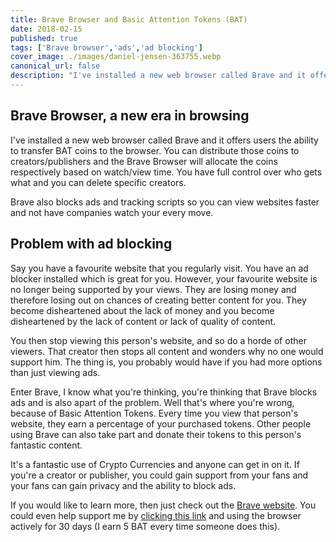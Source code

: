 ```yaml
---
title: Brave Browser and Basic Attention Tokens (BAT)
date: 2018-02-15
published: true
tags: ['Brave browser','ads','ad blocking']
cover_image: ./images/daniel-jensen-363755.webp
canonical_url: false
description: "I've installed a new web browser called Brave and it offers users the ability to transfer BAT coins to the browser. You can distribute those coins to creators/publishers and the Brave Browser will allocate the coins respectively based on watch/view time. You have full control over who gets what and you can delete specific creators."
---
```


## Brave Browser, a new era in browsing

I've installed a new web browser called Brave and it offers users the ability to transfer BAT coins to the browser. You can distribute those coins to creators/publishers and the Brave Browser will allocate the coins respectively based on watch/view time. You have full control over who gets what and you can delete specific creators.

Brave also blocks ads and tracking scripts so you can view websites faster and not have companies watch your every move.

## Problem with ad blocking

Say you have a favourite website that you regularly visit. You have an ad blocker installed which is great for you. However, your favourite website is no longer being supported by your views. They are losing money and therefore losing out on chances of creating better content for you. They become disheartened about the lack of money and you become disheartened by the lack of content or lack of quality of content.

You then stop viewing this person's website, and so do a horde of other viewers. That creator then stops all content and wonders why no one would support him. The thing is, you probably would have if you had more options than just viewing ads.

Enter Brave, I know what you're thinking, you're thinking that Brave blocks ads and is also apart of the problem. Well that's where you're wrong, because of Basic Attention Tokens. Every time you view that person's website, they earn a percentage of your purchased tokens. Other people using Brave can also take part and donate their tokens to this person's fantastic content.

It's a fantastic use of Crypto Currencies and anyone can get in on it. If you're a creator or publisher, you could gain support from your fans and your fans can gain privacy and the ability to block ads.

If you would like to learn more, then just check out the [Brave website](https://brave.com/). You could even help support me by [clicking this link](http://brave.com/mic497) and using the browser actively for 30 days (I earn 5 BAT every time someone does this).
